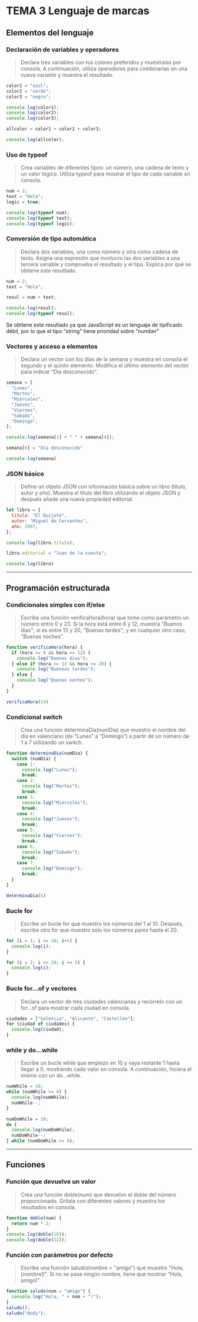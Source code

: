 # TEMA 3 Lenguaje de marcas

## Elementos del lenguaje

### **Declaración de variables y operadores**

>Declara tres variables con tus colores preferidos y muéstralas por consola. A continuación, utiliza operadores para combinarlas en una nueva variable y muestra el resultado.

```js
color1 = "azul";
color2 = "verde";
color3 = "negro";

console.log(color1);
console.log(color2);
console.log(color3);

allcolor = color1 + color2 + color3;

console.log(allcolor);
```

### **Uso de typeof**

>Crea variables de diferentes tipos: un número, una cadena de texto y un valor lógico. Utiliza typeof para mostrar el tipo de cada variable en consola.

```js
num = 2;
text = "Hola";
logic = true;

console.log(typeof num);
console.log(typeof text);
console.log(typeof logic);
```

### **Conversión de tipo automática**

>Declara dos variables, una como número y otra como cadena de texto. Asigna una expresión que involucro las dos variables a una tercera variable y comprueba el resultado y el tipo. Explica por qué se obtiene este resultado.

```js
num = 2;
text = "Hola";

resul = num + text;

console.log(resul);
console.log(typeof resul);
```

Se obtiene este resultado ya que JavaScript es un lenguaje de tipificado débil, por lo que el tipo "string" tiene prioridad sobre "number"

### **Vectores y acceso a elementos**

>Declara un vector con los días de la semana y muestra en consola el segundo y el quinto elemento. Modifica el último elemento del vector para indicar “Día desconocido”.

```js
semana = [
  "Lunes",
  "Martes",
  "Miercoles",
  "Jueves",
  "Viernes",
  "Sabado",
  "Domingo",
];

console.log(semana[1] + " " + semana[4]);

semana[6] = "Día desconocido"

console.log(semana)
```

### **JSON básico**

>Define un objeto JSON con información básica sobre un libro (título, autor y año). Muestra el título del libro utilizando el objeto JSON y después añade una nueva propiedad editorial.

```js
let libro = {
  titulo: "El Quijote",
  autor: "Miguel de Cervantes",
  año: 1997,
};

console.log(libro.titulo);

libro.editorial = "Juan de la cuesta";

console.log(libro)
```

---

## Programación estructurada

### **Condicionales simples con if/else**

>Escribe una función verificaHora(hora) que tome como parámetro un número entre 0 y 23. Si la hora está entre 6 y 12, muestra "Buenos días"; si es entre 13 y 20, "Buenas tardes"; y en cualquier otro caso, "Buenas noches".

```js
function verificaHora(hora) {
  if (hora >= 6 && hora <= 12) {
    console.log("Buenos días");
  } else if (hora >= 13 && hora <= 20) {
    console.log("Bueneas tardes");
  } else {
    console.log("Buenas noches");
  }
}

verificaHora(14)
```

### **Condicional switch**

>Crea una función determinaDia(numDia) que muestro el nombre del día en valenciano (de “Lunes” a “Domingo”) a partir de un número de 1 a 7 utilizando un switch.

```js
function determinaDia(numDia) {
  switch (numDia) {
    case 1:
      console.log("Lunes");
      break;
    case 2:
      console.log("Martes");
      break;
    case 3:
      console.log("Miércoles");
      break;
    case 4:
      console.log("Jueves");
      break;
    case 5:
      console.log("Viernes");
      break;
    case 6:
      console.log("Sabado");
      break;
    case 7:
      console.log("Domingo");
      break;
  }
}

determinaDia(5)
```

### **Bucle for**

>Escribe un bucle for que muestro los números del 1 al 10. Después, escribe otro for que muestro solo los números pares hasta el 20.

```js
for (i = 1; i <= 10; i++) {
  console.log(i);
}

for (i = 2; i <= 20; i += 2) {
  console.log(i);
}
```

### **Bucle for...of y vectores**

>Declara un vector de tres ciudades valencianas y recórrelo con un for...of para mostrar cada ciudad en consola.

```js
ciudades = ["Valencia", "Alicante", "Castellón"];
for (ciudad of ciudades) {
  console.log(ciudad);
}
```

### **while y do...while**

>Escribe un bucle while que empiezo en 10 y vaya restante 1 hasta llegar a 0, mostrando cada valor en consola. A continuación, hiciera el mismo con un do...while.

```js
numWhile = 10;
while (numWhile >= 0) {
  console.log(numWhile);
  numWhile--;
}

numDoWhile = 10;
do {
  console.log(numDoWhile);
  numDoWhile--;
} while (numDoWhile >= 0);
```

---

## Funciones

### **Función que devuelve un valor**

>Crea una función doble(num) que devuelvo el doble del número proporcionado. Grítala con diferentes valores y muestra los resultados en consola.

```js
function doble(num) {
  return num * 2;
}
console.log(doble(16));
console.log(doble(52));
```

### **Función con parámetros por defecto**

>Escribe una función saludo(nombre = "amigo") que muestro "Hola, [nombre]!". Si no se pasa ningún nombre, tiene que mostrar "Hola, amigo!".

```js
function saludo(nom = "amigo") {
  console.log("Hola, " + nom + "!");
}
saludo();
saludo("Andy");
```
